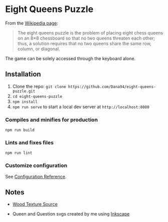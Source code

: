# Eight Queens Puzzle
From the [Wikipedia page](https://en.wikipedia.org/wiki/Eight_queens_puzzle):
    <blockquote> The eight queens puzzle is the problem of placing eight chess queens on an 8×8 chessboard so that no two queens threaten each other;
    thus, a solution requires that no two queens share the same row, column, or diagonal. </blockquote>

The game can be solely accessed through the keyboard alone.

## Installation

1. Clone the repo: `git clone https://github.com/Dana94/eight-queens-puzzle.git`
1. `cd eight-queens-puzzle`
1. `npm install`
1. `npm run serve` to start a local dev server at `http://localhost:8080`

### Compiles and minifies for production
```
npm run build
```
### Lints and fixes files
```
npm run lint
```

### Customize configuration
See [Configuration Reference](https://cli.vuejs.org/config/).

## Notes
- [Wood Texture Source](https://unsplash.com/photos/e6frrz-kh-0)

- Queen and Question svgs created by me using [Inkscape](https://inkscape.org/)
